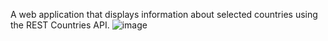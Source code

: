 A web application that displays information about selected countries using the REST Countries API.
![image](https://github.com/user-attachments/assets/e36801c4-6244-4b6a-9341-126c90ab5553)


